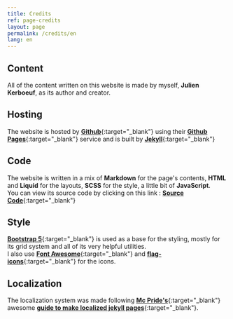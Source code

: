 ```yaml
---
title: Credits
ref: page-credits
layout: page
permalink: /credits/en
lang: en
---
```


## Content

All of the content written on this website is made by myself, **Julien Kerboeuf**, as its author and creator.

## Hosting

The website is hosted by [**Github**](https://github.com/){:target="_blank"} using their [**Github Pages**](https://pages.github.com/){:target="_blank"} service and is built by [**Jekyll**](https://jekyllrb.com/){:target="_blank"}

## Code

The website is written in a mix of **Markdown** for the page's contents, **HTML** and **Liquid** for the layouts, **SCSS** for the style, a little bit of **JavaScript**.  
You can view its source code by clicking on this link :  [**Source Code**](https://github.com/JKerboeuf/jkerboeuf.github.io){:target="_blank"}

## Style

[**Bootstrap 5**](https://getbootstrap.com/){:target="_blank"} is used as a base for the styling, mostly for its grid system and all of its very helpful utilities.  
I also use [**Font Awesome**](https://fontawesome.com/){:target="_blank"} and [**flag-icons**](https://flagicons.lipis.dev/){:target="_blank"} for the icons.

## Localization

The localization system was made following [**Mc Pride's**](https://github.com/mcpride){:target="_blank"} awesome [**guide to make localized jekyll pages**](https://mcpride.github.io/posts/development/2018/02/25/localized-jekyll-pages-without-plugin/){:target="_blank"}.
